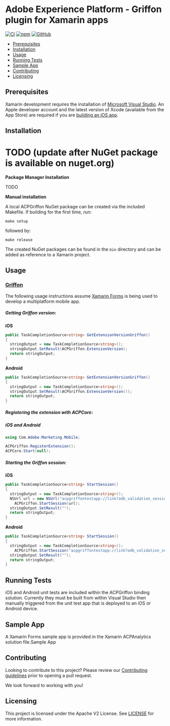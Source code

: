 # Adobe Experience Platform - Griffon plugin for Xamarin apps

[![CI](https://github.com/adobe/xamarin-acpgriffon/workflows/CI/badge.svg)](https://github.com/adobe/xamarin-acpgriffon/actions)
[![npm](https://img.shields.io/npm/v/@adobe/xamarin-acpgriffon)](https://www.npmjs.com/package/@adobe/xamarin-acpgriffon)
[![GitHub](https://img.shields.io/github/license/adobe/xamarin-acpgriffon)](https://github.com/adobe/xamarin-acpgriffon/blob/master/LICENSE)

- [Prerequisites](#prerequisites)
- [Installation](#installation)
- [Usage](#usage)
- [Running Tests](#running-tests)
- [Sample App](#sample-app)
- [Contributing](#contributing)
- [Licensing](#licensing)

## Prerequisites

Xamarin development requires the installation of [Microsoft Visual Studio](https://visualstudio.microsoft.com/downloads/). An Apple developer account and the latest version of Xcode (available from the App Store) are required if you are [building an iOS app](https://docs.microsoft.com/en-us/visualstudio/mac/installation?view=vsmac-2019).

## Installation

# TODO (update after NuGet package is available on nuget.org)

**Package Manager Installation**

TODO

**Manual installation**

A local ACPGriffon NuGet package can be created via the included Makefile. If building for the first time, run:

```
make setup
```

followed by:

```
make release
```

The created NuGet packages can be found in the `bin` directory and can be added as reference to a Xamarin project.

## Usage
### [Griffon](https://aep-sdks.gitbook.io/docs/beta/project-griffon)

The following usage instructions assume [Xamarin Forms](https://dotnet.microsoft.com/apps/xamarin/xamarin-forms) is being used to develop a multiplatform mobile app.

##### Getting Griffon version:

**iOS**

```c#
public TaskCompletionSource<string> GetExtensionVersionGriffon()
{
  stringOutput = new TaskCompletionSource<string>();
  stringOutput.SetResult(ACPGriffon.ExtensionVersion);
  return stringOutput;
}
```

**Android**

```c#
public TaskCompletionSource<string> GetExtensionVersionGriffon()
{
  stringOutput = new TaskCompletionSource<string>();
  stringOutput.SetResult(ACPGriffon.ExtensionVersion());
  return stringOutput;
}
```

##### Registering the extension with ACPCore:  

  ##### **iOS** and Android

```c#
using Com.Adobe.Marketing.Mobile;

ACPGriffon.RegisterExtension();
ACPCore.Start(null);
```

##### Starting the Griffon session:

**iOS**

```c#
public TaskCompletionSource<string> StartSession()
{
  stringOutput = new TaskCompletionSource<string>();
  NSUrl url = new NSUrl("acpgriffontestapp://link?adb_validation_sessionid=session_id");
	ACPGriffon.StartSession(url);
  stringOutput.SetResult("");
  return stringOutput;
}
```

**Android**

```c#
public TaskCompletionSource<string> StartSession()
{
  stringOutput = new TaskCompletionSource<string>();
	ACPGriffon.StartSession("acpgriffontestapp://link?adb_validation_sessionid=session_id");
  stringOutput.SetResult("");
  return stringOutput;
}
```

## Running Tests

iOS and Android unit tests are included within the ACPGriffon binding solution. Currently they must be built from within Visual Studio then manually triggered from the unit test app that is deployed to an iOS or Android device.

## Sample App

A Xamarin Forms sample app is provided in the Xamarin ACPAnalytics solution file.Sample App

## Contributing

Looking to contribute to this project? Please review our [Contributing guidelines](.github/CONTRIBUTING.md) prior to opening a pull request.  

We look forward to working with you!

## Licensing
This project is licensed under the Apache V2 License. See [LICENSE](LICENSE) for more information.
